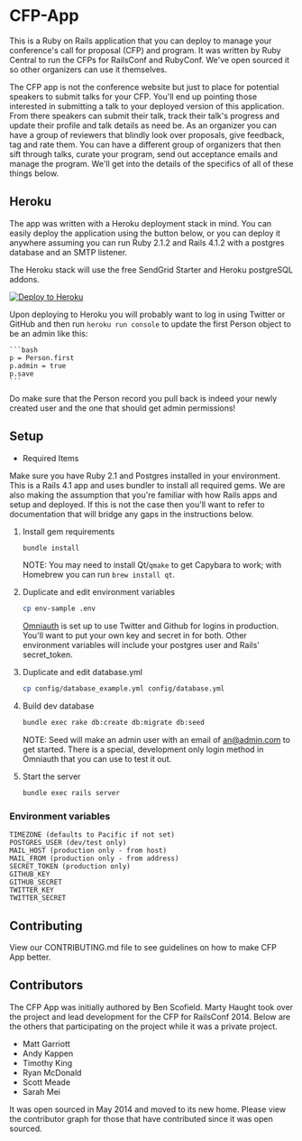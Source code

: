 # CFP-App

This is a Ruby on Rails application that you can deploy to manage your conference's call for proposal (CFP) and program.  It was written by Ruby Central to run the CFPs for RailsConf and RubyConf.  We've open sourced it so other organizers can use it themselves.

The CFP app is not the conference website but just to place for potential speakers to submit talks for your CFP.  You'll end up pointing those interested in submitting a talk to your deployed version of this application.  From there speakers can submit their talk, track their talk's progress and update their profile and talk details as need be.  As an organizer you can have a group of reviewers that blindly look over proposals, give feedback, tag and rate them.  You can have a different group of organizers that then sift through talks, curate your program, send out acceptance emails and manage the program.  We'll get into the details of the specifics of all of these things below.

## Heroku

The app was written with a Heroku deployment stack in mind. You can easily deploy the application using the button below, or you can deploy it anywhere assuming you can run Ruby 2.1.2 and Rails 4.1.2 with a postgres database and an SMTP listener.

The Heroku stack will use the free SendGrid Starter and Heroku postgreSQL
addons.

[![Deploy to Heroku](https://www.herokucdn.com/deploy/button.png)](https://heroku.com/deploy)

Upon deploying to Heroku you will probably want to log in using Twitter or
GitHub and then run `heroku run console` to update the first Person object to
be an admin like this:


    ```bash
    p = Person.first
    p.admin = true
    p.save
    ```

Do make sure that the Person record you pull back is indeed your newly created user and the one that should get admin permissions!

## Setup
* Required Items

Make sure you have Ruby 2.1 and Postgres installed in your environment.  This is a Rails 4.1 app and uses bundler to install all required gems.  We are also making the assumption that you're familiar with how Rails apps and setup and deployed.  If this is not the case then you'll want to refer to documentation that will bridge any gaps in the instructions below.

1. Install gem requirements

    ```bash
    bundle install
    ```
    NOTE: You may need to install Qt/`qmake` to get Capybara to work; with
    Homebrew you can run `brew install qt`.

1. Duplicate and edit environment variables

    ```bash
    cp env-sample .env
    ```

    [Omniauth](http://intridea.github.io/omniauth/) is set up to use Twitter and Github for logins in production.  You'll want to put your own key and secret in for both.  Other environment variables will include your postgres user and Rails' secret_token.

1. Duplicate and edit database.yml

    ```bash
    cp config/database_example.yml config/database.yml
    ```

1. Build dev database

    ```bash
    bundle exec rake db:create db:migrate db:seed
    ```

    NOTE: Seed will make an admin user with an email of an@admin.com to get started.  There is a special, development only login method in Omniauth that you can use to test it out.

1. Start the server

    ```bash
    bundle exec rails server
    ```

### Environment variables

    TIMEZONE (defaults to Pacific if not set)
    POSTGRES_USER (dev/test only)
    MAIL_HOST (production only - from host)
    MAIL_FROM (production only - from address)
    SECRET_TOKEN (production only)
    GITHUB_KEY
    GITHUB_SECRET
    TWITTER_KEY
    TWITTER_SECRET

## Contributing

View our CONTRIBUTING.md file to see guidelines on how to make CFP App better.

## Contributors

The CFP App was initially authored by Ben Scofield.  Marty Haught took over the project and lead development for the CFP for RailsConf 2014.  Below are the others that participating on the project while it was a private project.

* Matt Garriott
* Andy Kappen
* Timothy King
* Ryan McDonald
* Scott Meade
* Sarah Mei

It was open sourced in May 2014 and moved to its new home.  Please view the contributor graph for those that have contributed since it was open sourced.
